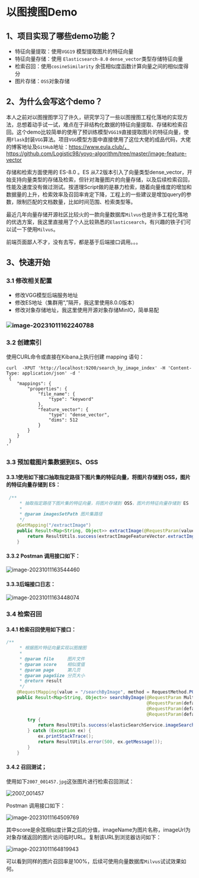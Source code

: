 # 以图搜图Demo

## 1、项目实现了哪些demo功能？

* 特征向量提取：使用`VGG19` 模型提取图片的特征向量
* 特征向量存储：使用 `Elasticsearch-8.0`  `dense_vector`类型存储特征向量
* 检索召回：使用`cosineSimilarity` 余弦相似度函数计算向量之间的相似度得分
* 图片存储：`OSS`对象存储

## 2、为什么会写这个demo？

本人之前对以图搜图学习了许久，研究学习了一些以图搜图工程化落地的实现方法，总想着动手试一试，难点在于非结构化数据的特征向量提取、存储和检索召回。这个demo比较简单的使用了预训练模型`VGG19`直接提取图片的特征向量，使用`Flask`封装`VGG`算法。项目`VGG`模型方面中直接使用了这位大佬的成品代码，大佬的博客地址及`GitHub`地址：https://www.eula.club/，https://github.com/Logistic98/yoyo-algorithm/tree/master/image-feature-vector

存储和检索方面使用的 ES-8.0 。ES 从7.2版本引入了向量类型dense_vector，开始支持向量类型的存储及检索，但针对海量图片的向量存储，以及后续检索召回，性能及速度没有做过测试。按道理Script做的是暴力检索，随着向量维度的增加和数据量的上升，检索效率及召回率肯定下降，工程上的一些建议是增加query的参数，限制匹配的文档数量，比如时间范围、检索类型等。

最近几年向量存储开源社区比较火的一款向量数据库`Milvus`也是许多工程化落地的优选方案，我这里直接用了个人比较熟悉的`Elasticsearch`，有兴趣的铁子们可以试一下使用`Milvus`。

前端页面鄙人不才，没有去写，都是基于后端接口调用。。。

## 3、快速开始

### 3.1 修改相关配置

- 修改VGG模型后端服务地址
- 修改ES地址（集群用“,”隔开，我这里使用8.0.0版本）
- 修改对象存储地址，我这里使用开源对象存储MinIO，简单易配

### ![image-20231011162240788](C:\Users\lenovo\AppData\Roaming\Typora\typora-user-images\image-20231011162240788.png)



### 3.2 创建索引

使用CURL命令或直接在Kibana上执行创建 mapping 语句：

```shell
curl  -XPUT 'http://localhost:9200/search_by_image_index' -H 'Content-Type: application/json' -d '
 {
	"mappings": {
		"properties": {
			"file_name": {
				"type": "keyword"
			},
			"feature_vector": {
				"type": "dense_vector",
				"dims": 512
			}
		}
	}
 }
'
```



### 3.3 预加载图片集数据到ES、OSS

#### 3.3.1使用如下接口抽取指定路径下图片集的特征向量，将图片存储到 OSS，图片的特征向量存储到 ES：

```java
 /**
     * 抽取指定路径下图片集的特征向量，将图片存储到 OSS，图片的特征向量存储到 ES
     *
     * @param imagesSetPath 图片集路径
     */
    @GetMapping("/extractImage")
    public Result<Map<String, Object>> extractImage(@RequestParam(value = "imagesSetPath") String imagesSetPath) throws UnsupportedEncodingException {
        return ResultUtils.success(extractImageFeatureVector.extractImgFeatureVector(imagesSetPath.replace("\\", "///")));
    }
```

#### 3.3.2 Postman 调用接口如下：

![image-20231011163544460](C:\Users\lenovo\AppData\Roaming\Typora\typora-user-images\image-20231011163544460.png)

#### 3.3.3后端接口日志：

![image-20231011163448074](C:\Users\lenovo\AppData\Roaming\Typora\typora-user-images\image-20231011163448074.png)



### 3.4 检索召回

#### 3.4.1 检索召回使用如下接口：

```java
/**
     * 根据图片特征向量实现以图搜图
     *
     * @param file     图片文件
     * @param score    相似度值
     * @param page     第几页
     * @param pageSize 分页大小
     * @return result
     */
    @RequestMapping(value = "/searchByImage", method = RequestMethod.POST)
    public Result<Map<String, Object>> searchByImage(@RequestParam MultipartFile file,
                                                     @RequestParam(defaultValue = "0.8") Float score,
                                                     @RequestParam(defaultValue = "1") Integer page,
                                                     @RequestParam(defaultValue = "10") Integer pageSize) {
        try {
            return ResultUtils.success(elasticSearchService.imageSearch(file, score, page, pageSize));
        } catch (Exception ex) {
            ex.printStackTrace();
            return ResultUtils.error(500, ex.getMessage());
        }
    }
```

#### 3.4.2 召回测试；

使用如下`2007_001457.jpg`这张图片进行检索召回测试：

![2007_001457](D:\Download\Train_Images_Set\set01_500\2007_001457.jpg)

Postman 调用接口如下：

![image-20231011164509769](C:\Users\lenovo\AppData\Roaming\Typora\typora-user-images\image-20231011164509769.png)

其中score是余弦相似度计算之后的分值，imageName为图片名称，imageUrl为对象存储返回的图片访问临时URL。复制该URL到浏览器访问如下：

![image-20231011164819943](C:\Users\lenovo\AppData\Roaming\Typora\typora-user-images\image-20231011164819943.png)

可以看到同样的图片召回率是100%，后续可使用向量数据库`Milvus`试试效果如何。